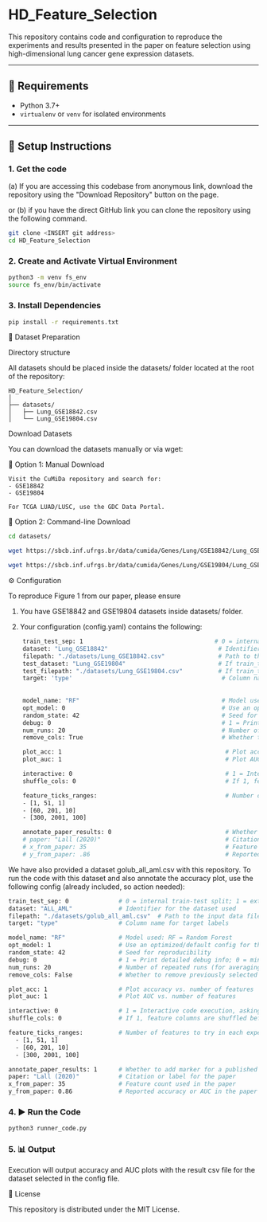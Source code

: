 # HD_Feature_Selection

This repository contains code and configuration to reproduce the experiments and results presented in the paper on feature selection using high-dimensional lung cancer gene expression datasets.

---

## 🧰 Requirements

- Python 3.7+
- `virtualenv` or `venv` for isolated environments

---

## 🔧 Setup Instructions

### 1. Get the code

(a) If you are accessing this codebase from anonymous link, download the repository using the "Download Repository" button on the page. 

or (b) if you have the direct GitHub link you can clone the repository using the following command.

```bash
git clone <INSERT git address>
cd HD_Feature_Selection
```

### 2. Create and Activate Virtual Environment

```bash
python3 -m venv fs_env
source fs_env/bin/activate
```
### 3. Install Dependencies
```bash
pip install -r requirements.txt
```
📂 Dataset Preparation

Directory structure

All datasets should be placed inside the datasets/ folder located at the root of the repository:

    HD_Feature_Selection/
    │
    ├── datasets/
    │   ├── Lung_GSE18842.csv
    │   └── Lung_GSE19804.csv

Download Datasets

You can download the datasets manually or via wget:

🔹 Option 1: Manual Download

    Visit the CuMiDa repository and search for:
    - GSE18842
    - GSE19804

    For TCGA LUAD/LUSC, use the GDC Data Portal. 

🔹 Option 2: Command-line Download

```bash
cd datasets/

wget https://sbcb.inf.ufrgs.br/data/cumida/Genes/Lung/GSE18842/Lung_GSE18842.csv

wget https://sbcb.inf.ufrgs.br/data/cumida/Genes/Lung/GSE19804/Lung_GSE19804.csv
```

⚙️ Configuration


To reproduce Figure 1 from our paper, please ensure 

1. You have GSE18842 and GSE19804 datasets inside datasets/ folder.

2. Your configuration (config.yaml) contains the following:

```bash
    train_test_sep: 1                                     # 0 = internal train-test split; 1 = external test set
    dataset: "Lung_GSE18842"                               # Identifier for the dataset used      
    filepath: "./datasets/Lung_GSE18842.csv"               # Path to the input data file   
    test_dataset: "Lung_GSE19804"                          # If train_test_sep is 1, then provide identifier for the test dataset
    test_filepath: "./datasets/Lung_GSE19804.csv"          # If train_test_sep is 1, then provide path to the test data file   
    target: 'type'                                          # Column name for target labels
    
    
    model_name: "RF"                                        # Model used: RF = Random Forest
    opt_model: 0                                            # Use an optimized (1) /default (0) config for the model
    random_state: 42                                        # Seed for reproducibility
    debug: 0                                                # 1 = Print detailed debug info; 0 = minimal output
    num_runs: 20                                            # Number of repeated runs (for averaging)
    remove_cols: True                                       # Whether to remove previously selected features. If number of features are more than 20,000 - set it to true

    plot_acc: 1                                              # Plot accuracy vs. number of features
    plot_auc: 1                                              # Plot AUC vs. number of features

    interactive: 0                                           # 1 = Interactive code execution, asking for confirmationl 0: no confirmation required
    shuffle_cols: 0                                          # If 1, feature columns are shuffled before selection

    feature_ticks_ranges:                                    # Number of features to try in each experiment run
    - [1, 51, 1]
    - [60, 201, 10]
    - [300, 2001, 100]

    annotate_paper_results: 0                                # Whether to add marker for a published paper's result. If 1, then paper, x_from_paper and y_from_paper should be defined.
    # paper: "Lall (2020)"                                   # Citation or label for the paper
    # x_from_paper: 35                                       # Feature count used in the paper
    # y_from_paper: .86                                      # Reported accuracy in the paper
```

We have also provided a dataset golub_all_aml.csv with this repository. To run the code with this dataset and also annotate the accuracy plot, use the following config (already included, so action needed):
```bash
train_test_sep: 0              # 0 = internal train-test split; 1 = external test set
dataset: "ALL_AML"             # Identifier for the dataset used
filepath: "./datasets/golub_all_aml.csv"  # Path to the input data file
target: "type"                 # Column name for target labels

model_name: "RF"               # Model used: RF = Random Forest
opt_model: 1                   # Use an optimized/default config for the model
random_state: 42               # Seed for reproducibility
debug: 0                       # 1 = Print detailed debug info; 0 = minimal output
num_runs: 20                   # Number of repeated runs (for averaging)
remove_cols: False             # Whether to remove previously selected features

plot_acc: 1                    # Plot accuracy vs. number of features
plot_auc: 1                    # Plot AUC vs. number of features

interactive: 0                 # 1 = Interactive code execution, asking for confirmationl 0: no confirmation required
shuffle_cols: 0                # If 1, feature columns are shuffled before selection

feature_ticks_ranges:          # Number of features to try in each experiment run
  - [1, 51, 1]
  - [60, 201, 10]
  - [300, 2001, 100]

annotate_paper_results: 1      # Whether to add marker for a published paper's result. If 1, then paper, x_from_paper and y_from_paper should be defined.
paper: "Lall (2020)"           # Citation or label for the paper
x_from_paper: 35               # Feature count used in the paper
y_from_paper: 0.86             # Reported accuracy or AUC in the paper

```

### 4. ▶️ Run the Code

```bash
python3 runner_code.py
```

### 5. 📊 Output 

Execution will output accuracy and AUC plots with the result csv file for the dataset selected in the config file. 

📎 License

This repository is distributed under the MIT License.